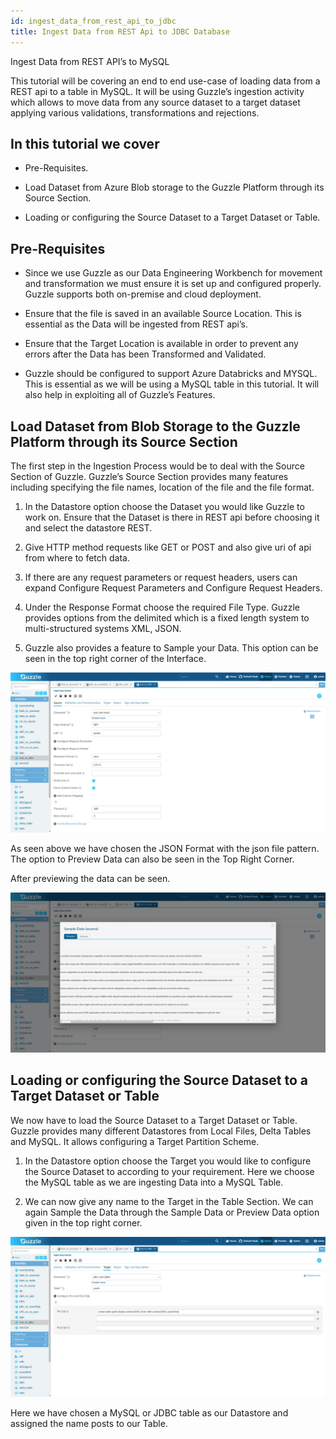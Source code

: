 ```yaml
---
id: ingest_data_from_rest_api_to_jdbc
title: Ingest Data from REST Api to JDBC Database
---
```


Ingest Data from REST API’s to MySQL

This tutorial will be covering an end to end use-case of loading data from a REST api to a table in MySQL.  It will be using Guzzle’s ingestion activity which allows to move data from any source dataset to a target dataset applying various validations, transformations and rejections.

## In this tutorial we cover

* Pre-Requisites.

* Load Dataset from Azure Blob storage to the Guzzle Platform through its Source Section.

* Loading or configuring the Source Dataset to a Target Dataset or Table.

## Pre-Requisites

* Since we use Guzzle as our Data Engineering Workbench for movement and transformation we must ensure it is set up and configured properly. Guzzle supports both on-premise and cloud deployment.

* Ensure that the file is saved in an available Source Location. This is essential as the Data will be ingested from REST api’s.

* Ensure that the Target Location is available in order to prevent any errors after the Data has been Transformed and Validated.

* Guzzle should be configured to support Azure Databricks and MYSQL. This is essential as we will be using a MySQL table in this tutorial. It will also help in exploiting all of Guzzle’s Features.

## Load Dataset from Blob Storage to the Guzzle Platform through its Source Section

The first step in the Ingestion Process would be to deal with the Source Section of Guzzle. Guzzle’s Source Section provides many features including specifying the file names, location of the file and the file format.

1. In the Datastore option choose the Dataset you would like Guzzle to work on. Ensure that the Dataset is there in REST api before choosing it and select the datastore REST.

2. Give HTTP method requests like GET or POST and also give uri of api from where to fetch data.

3. If there are any request parameters or request headers, users can expand Configure Request Parameters and Configure Request Headers.

4. Under the Response Format choose the required File Type. Guzzle provides options from the delimited which is a fixed length system to multi-structured systems XML, JSON.

5. Guzzle also provides a feature to Sample your Data. This option can be seen in the top right corner of the Interface.

<!-- ![image alt text](/img/docs/tutorials/ingest_from_rest_mysql_1.jpg) -->
<a href="https://guzzle.justanalytics.com/assets/images/ingest_from_rest_mysql_1-e565e28eb920a32bb31e5fe4a1871767.jpg" target="_self" >
    <img src="/img/docs/tutorials/ingest_from_rest_mysql_1.jpg" />
</a>

As seen above we have chosen the JSON Format with the json file pattern. The option to Preview Data can also be seen in the Top Right Corner.

After previewing the data can be seen.
<!-- ![image alt text](/img/docs/tutorials/ingest_from_rest_mysql_2.jpg) -->
<a href="https://guzzle.justanalytics.com/assets/images/ingest_from_rest_mysql_2-9b6944147f4b48d0fe487509062317d2.jpg" target="_self" >
    <img src="/img/docs/tutorials/ingest_from_rest_mysql_2.jpg" />
</a>

## Loading or configuring the Source Dataset to a Target Dataset or Table

We now have to load the Source Dataset to a Target Dataset or Table. Guzzle provides many different Datastores from Local Files, Delta Tables and MySQL. It allows configuring a Target Partition Scheme.

1. In the Datastore option choose the Target you would like to configure the Source Dataset to according to your requirement. Here we choose the MySQL table as we are ingesting Data into a MySQL Table.

2. We can now give any name to the Target in the Table Section. We can again Sample the Data through the Sample Data or Preview Data option given in the top right corner.

<!-- ![image alt text](/img/docs/tutorials/ingest_from_rest_mysql_3.jpg) -->

<a href="https://guzzle.justanalytics.com/assets/images/ingest_from_rest_mysql_3-fc5b89240df83fb8def7690eed243c4e.jpg" target="_self" >
    <img src="/img/docs/tutorials/ingest_from_rest_mysql_3.jpg" />
</a>

Here we have chosen a MySQL or JDBC table as our Datastore and assigned the name posts to our Table.

